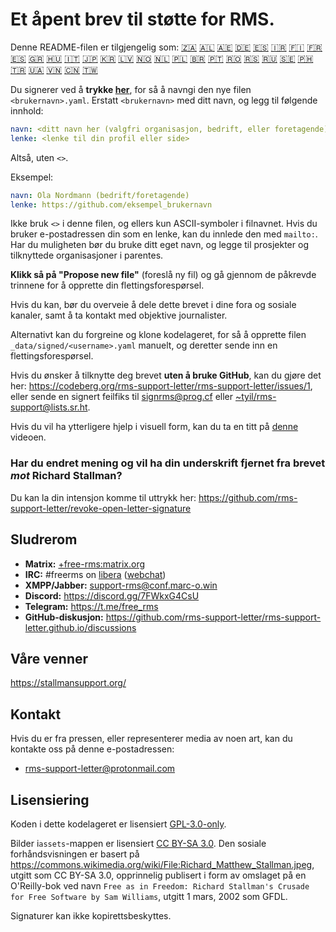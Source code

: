 # Et åpent brev til støtte for RMS.

Denne README-filen er tilgjengelig som:
[🇿🇦](README_AF.md)
[🇦🇱](README_AL.md)
[🇦🇪](README_AR.md)
[🇩🇪](README_DE.md)
[🇪🇸](README_ES.md)
[🇮🇷](README_FA.md)
[🇫🇮](README_FI.md)
[🇫🇷](README_FR.md)
[🇪🇸](README_GL.md)
[🇬🇷](README_GR.md)
[🇭🇺](README_HU.md)
[🇮🇹](README_IT.md)
[🇯🇵](README_JP.md)
[🇰🇷](README_KO.md)
[🇱🇻](README_LV.md)
[🇳🇴](README_NB_NO.md)
[🇳🇱](README_NL.md)
[🇵🇱](README_PL.md)
[🇧🇷](README_PT_BR.md)
[🇵🇹](README_PT_PT.md)
[🇷🇴](README_RO.md)
[🇷🇸](README_RS.md)
[🇷🇺](README_RU.md)
[🇸🇪](README_SE.md)
[🇵🇭](README_TL.md)
[🇹🇷](README_TR.md)
[🇺🇦](README_UA.md)
[🇻🇳](README_VI.md)
[🇨🇳](README_ZH-CN.md)
[🇹🇼](README_ZH-TW.md)

Du signerer ved å **trykke [her](https://github.com/rms-support-letter/rms-support-letter.github.io/new/master/_data/signed)**, for så å navngi den nye filen `<brukernavn>.yaml`. Erstatt `<brukernavn>` med ditt navn, og legg til følgende innhold:

```yaml
navn: <ditt navn her (valgfri organisasjon, bedrift, eller foretagende)>
lenke: <lenke til din profil eller side>
```

Altså, uten `<>`.

Eksempel:
```yaml
navn: Ola Nordmann (bedrift/foretagende)
lenke: https://github.com/eksempel_brukernavn
```

Ikke bruk `<>` i denne filen, og ellers kun ASCII-symboler i filnavnet. Hvis du bruker e-postadressen din som en lenke, kan du innlede den med `mailto:`. Har du muligheten bør du bruke ditt eget navn, og legge til prosjekter og tilknyttede organisasjoner i parentes.

**Klikk så på "Propose new file"** (foreslå ny fil) og gå gjennom de påkrevde trinnene for å opprette din flettingsforespørsel.

Hvis du kan, bør du overveie å dele dette brevet i dine fora og sosiale kanaler, samt å ta kontakt med objektive journalister.

Alternativt kan du forgreine og klone kodelageret, for så å opprette filen `_data/signed/<username>.yaml` manuelt, og deretter sende inn en flettingsforespørsel.

Hvis du ønsker å tilknytte deg brevet **uten å bruke GitHub**, kan du gjøre det her: https://codeberg.org/rms-support-letter/rms-support-letter/issues/1, eller sende en signert feilfiks til [signrms@prog.cf](mailto:signrms@prog.cf) eller [~tyil/rms-support@lists.sr.ht](mailto:~tyil/rms-support@lists.sr.ht).

Hvis du vil ha ytterligere hjelp i visuell form, kan du ta en titt på [denne](https://invidious.snopyta.org/watch?v=1lz5S5oS8CU) videoen.

### Har du endret mening og vil ha din underskrift fjernet fra brevet _mot_ Richard Stallman?
Du kan la din intensjon komme til uttrykk her: https://github.com/rms-support-letter/revoke-open-letter-signature

## Sludrerom

- **Matrix:** [+free-rms:matrix.org](https://matrix.to/#/+free-rms:matrix.org)
- **IRC:** #freerms on [libera](https://libera.chat) ([webchat](https://kiwiirc.com/client/irc.libera.chat/#freerms))
- **XMPP/Jabber:** [support-rms@conf.marc-o.win](xmpp:support-rms@conf.marc-o.win?join)
- **Discord:** <https://discord.gg/7FWkxG4CsU>
- **Telegram:** <https://t.me/free_rms>
- **GitHub-diskusjon:** <https://github.com/rms-support-letter/rms-support-letter.github.io/discussions>

## Våre venner
https://stallmansupport.org/

## Kontakt
Hvis du er fra pressen, eller representerer media av noen art, kan du kontakte oss på denne e-postadressen:
- [rms-support-letter@protonmail.com](mailto:rms-support-letter@protonmail.com)

## Lisensiering
Koden i dette kodelageret er lisensiert [GPL-3.0-only](https://spdx.org/licenses/GPL-3.0-only.html).

Bilder i`assets`-mappen er lisensiert [CC BY-SA 3.0](https://creativecommons.org/licenses/by-sa/3.0/legalcode). Den sosiale forhåndsvisningen er basert på https://commons.wikimedia.org/wiki/File:Richard_Matthew_Stallman.jpeg, utgitt som CC BY-SA 3.0, opprinnelig publisert i form av omslaget på en O'Reilly-bok ved navn `Free as in Freedom: Richard Stallman's Crusade for Free Software by Sam Williams`, utgitt 1 mars, 2002 som GFDL.

Signaturer kan ikke kopirettsbeskyttes.
